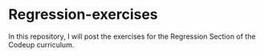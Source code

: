 # Regression-exercises

In this repository, I will post the exercises for the Regression Section of the Codeup curriculum.